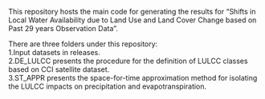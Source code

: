 This repository hosts the main code for generating the results for “Shifts in Local Water Availability due to Land Use and Land Cover Change based on Past 29 years Observation Data”.

There are three folders under this repository:<br>
1.Input datasets in releases.<br>
2.DE_LULCC presents the procedure for the definition of LULCC classes based on CCI satellite dataset. <br>
3.ST_APPR presents the space-for-time approximation method for isolating the LULCC impacts on precipitation and evapotranspiration.
